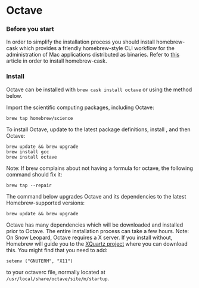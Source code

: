 # Octave

### Before you start

In order to simplify the installation process you should install homebrew-cask which provides a friendly homebrew-style CLI workflow for the administration of Mac applications distributed as binaries. Refer to [this](../Homebrew/Cask.md) article in order to install homebrew-cask.

### Install

Octave can be installed with `brew cask install octave` or using the method below.

Import the scientific computing packages, including Octave:

    brew tap homebrew/science

To install Octave, update to the latest package definitions, install ,
and then Octave:

    brew update && brew upgrade
    brew install gcc
    brew install octave

Note: If brew complains about not having a formula for octave, the
following command should fix it:

    brew tap --repair

The command below upgrades Octave and its dependencies to the latest
Homebrew-supported versions:

    brew update && brew upgrade

Octave has many dependencies which will be downloaded and installed prior to Octave. The entire installation process can take a few hours. Note: On Snow Leopard, Octave requires a X server. If you install without, Homebrew will guide you to the [XQuartz project](https://xquartz.macosforge.org) where you can download this.
You might find that you need to add:

    setenv ("GNUTERM", "X11")

to your octaverc file, normally located at `/usr/local/share/octave/site/m/startup`.

